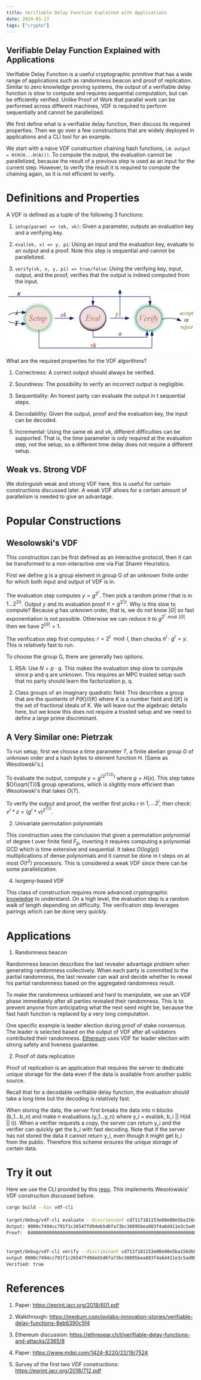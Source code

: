 ```yaml
---
title: Verifiable Delay Function Explained with Applications
date: 2024-01-17
tags: ["crypto"]
---
```


## Verifiable Delay Function Explained with Applications

Verifiable Delay Function is a useful cryptographic primitive that has a wide range of applications such as randomness beacon and proof of replication. Similar to zero knowledge proving systems, the output of a verifiable delay function is slow to compute and requires sequential computation, but can be efficiently verified. Unlike Proof of Work that parallel work can be performed across different machines, VDF is required to perform sequentially and cannot be parallelized.

We first define what is a verifiable delay function, then discuss its required properties. Then we go over a few constructions that are widely deployed in applications and a CLI tool for an example.

We start with a naive VDF construction chaining hash functions, i.e. `output = H(H(H...H(A)))`. To compute the output, the evaluation cannot be parallelized, because the result of a previous step is used as an input for the current step. However, to verify the result it is required to compute the chaining again, so it is not efficient to verify.

# Definitions and Properties

A VDF is defined as a tuple of the following 3 functions:  

1. `setup(param) => (ek, vk)`: Given a parameter, outputs an evaluation key and a verifying key. 

2. `eval(ek, x) => y, pi`: Using an input and the evaluation key, evaluate to an output and a proof. Note this step is sequential and cannot be parallelized. 

3. `verify(vk, x, y, pi) => true/false`: Using the verifying key, input, output, and the proof, verifies that the output is indeed computed from the input. 

![Algorithms for VDF](../images/2024-01-17-vdf.png)

What are the required properties for the VDF algorithms?

1. Correctness: A correct output should always be verified.

2. Soundness: The possibility to verify an incorrect output is negligible.

3. Sequentiality: An honest party can evaluate the output in t sequential steps.

4. Decodability: Given the output, proof and the evaluation key, the input can be decoded.

5. Incremental: Using the same ek and vk, different difficulties can be supported. That is, the time parameter is only required at the evaluation step, not the setup, so a different time delay does not require a different setup.

## Weak vs. Strong VDF

We distinguish weak and strong VDF here, this is useful for certain constructions discussed later. A weak VDF allows for a certain amount of parallelism is needed to give an advantage.

# Popular Constructions

## Wesolowski's VDF

This construction can be first defined as an interactive protocol, then it can be transformed to a non-interactive one via Fiat Shamir Heuristics. 

First we define $g$ is a group element in group G of an unknown finite order for which both input and output of VDF is in. 

The evaluation step computes $y = g^{2^t}$. Then pick a random prime $l$ that is in ${1...2^{2\lambda}}$. Output $y$ and its evaluation proof $\pi = g^{2^t/l}$. Why is this slow to compute? Because $g$ has unknown order, that is, we do not know $|G|$ so fast exponentiation is not possible. Otherwise we can reduce it to $g^{2^t \mod |G|}$ then we have $2^{|G|} = 1$.

The verification step first computes: $r = 2^t \mod l$, then checks $\pi^l \cdot g^r = y$. This is relatively fast to run. 

To choose the group G, there are generally two options. 

1. RSA: Use $N = p \cdot q$. This makes the evaluation step slow to compute since p and q are unknown. This requires an MPC trusted setup such that no party should learn the factorization p, q.  

2. Class groups of an imaginary quadratic field: This describes a group that are the quotients of $P(K)/I(K)$ where $K$ is a number field and $I(K)$ is the set of fractional ideals of K. We will leave out the algebraic details here, but we know this does not require a trusted setup and we need to define a large prime discriminant.

## A Very Similar one: Pietrzak

To run setup, first we choose a time parameter $T$, a finite abelian group $G$ of unknown order and a hash bytes to element function H. (Same as Wesolowski's.)

To evaluate the output, compute $y = g^(2^(T/2))$ where $g = H(x)$. This step takes $O(\sqrt{T})$ group operations, which is slightly more efficient than Wesolowski's that takes $O(T)$.

To verify the output and proof, the verifier first picks $r$ in ${1, ... 2^l}$, then check: $v^r * z = (g^r * v)^{2^{T/2}}$.

2. Univariate permutation polynomials

This construction uses the conclusion that given a permutation polynomial of degree t over finite field $F_p$, inverting it requires computing a polynomial GCD which is time extensive and sequential. It takes $O(log(p))$ multiplications of dense polynomials and it cannot be done in t steps on at most $O(t^2)$ processors. This is considered a weak VDF since there can be some parallelization.

4. Isogeny-based VDF

This class of construction requires more advanced cryptographic [knowledge](https://eprint.iacr.org/2019/166.pdf) to understand. On a high level, the evaluation step is a random walk of length depending on difficulty. The verification step leverages pairings which can be done very quickly.

# Applications

1. Randomness beacon

Randomness beacon describes the last revealer advantage problem when generating randomness collectively. When each party is committed to the partial randomness, the last revealer can wait and decide whether to reveal his partial randomness based on the aggregated randomness result.

To make the randomness unbiased and hard to manipulate, we use an VDF phase immediately after all parties revealed their randomness. This is to prevent anyone from anticipating what the next seed might be, because the fast hash function is replaced by a very long computation.

One specific example is leader election during proof of stake consensus. The leader is selected based on the output of VDF after all validators contributed their randomness. [Ethereum](https://ethresear.ch/t/minimal-vdf-randomness-beacon/3566) uses VDF for leader election with strong safety and liveness guarantee. 

2. Proof of data replication

Proof of replication is an application that requires the server to dedicate unique storage for the data even if the data is available from another public source. 

Recall that for a decodable verifiable delay function, the evaluation should take a long time but the decoding is relatively fast.

When storing the data, the server first  breaks the data into n blocks (b_1...b_n) and make n evaluations (y_1...y_n) where y_i = eval(ek, b_i || H(id || i)). When a verifier requests a copy, the server can return y_i and the verifier can quickly get the b_i with fast decoding. Note that if the server has not stored the data it cannot return y_i, even though it might get b_i from the public. Therefore this scheme ensures the unique storage of certain data.

# Try it out

Here we use the CLI provided by this [repo](https://github.com/MystenLabs/fastcrypto). This implements Wesolowskis' VDF construction discussed before.

```bash
cargo build --bin vdf-cli

target/debug/vdf-cli evaluate --discriminant cd711f181153e08e08e5ba156db0c4e9469de76f2bd6b64f068f5007918727f5eaa5f6a0e090f82682a4ebf87befdea8f1253265d700ee3ca6b0fdb2677c633c7f37b62f0e0c13b402def0ba9abaf15e4c53bfb6bda0c7a0cad4439864af3eb9af6d6c4b10286eb8ff5e2de5b009196bc60c3000fde8d4b89b7674e61bc2d23f --iterations 10
Output: 0000c7494cc791f1c26547fd9deb5d6fa73bc30895bea883f4a6d411e3c5ad004c80abb8dc3ddc0dd5311b74f7ade87eb219a80c9157bb8969b140e7cd2ea9c4330647e4afcdeb5d1c90596c009a31e4d81a11245a1957b21ae46f9e2b4ddcd7e4081001
Proof:  04000000000000000000000000000000000000000000000000000000000000000000000000000000000000000000000000000000000000000000000000000000000000000000000000000000000000000000000000000000000000000000000000000000


target/debug/vdf-cli verify --discriminant cd711f181153e08e08e5ba156db0c4e9469de76f2bd6b64f068f5007918727f5eaa5f6a0e090f82682a4ebf87befdea8f1253265d700ee3ca6b0fdb2677c633c7f37b62f0e0c13b402def0ba9abaf15e4c53bfb6bda0c7a0cad4439864af3eb9af6d6c4b10286eb8ff5e2de5b009196bc60c3000fde8d4b89b7674e61bc2d23f --iterations 10 --
output 0000c7494cc791f1c26547fd9deb5d6fa73bc30895bea883f4a6d411e3c5ad004c80abb8dc3ddc0dd5311b74f7ade87eb219a80c9157bb8969b140e7cd2ea9c4330647e4afcdeb5d1c90596c009a31e4d81a11245a1957b21ae46f9e2b4ddcd7e4081001 --proof 04000000000000000000000000000000000000000000000000000000000000000000000000000000000000000000000000000000000000000000000000000000000000000000000000000000000000000000000000000000000000000000000000000000
Verified: true
```

# References

1. Paper: https://eprint.iacr.org/2018/601.pdf

2. Walkthrough: https://medium.com/iovlabs-innovation-stories/verifiable-delay-functions-8eb6390c5f4

3. Ethereum discussion: https://ethresear.ch/t/verifiable-delay-functions-and-attacks/2365/8

4. Paper: https://www.mdpi.com/1424-8220/22/19/7524

5. Survey of the first two VDF constructions: https://eprint.iacr.org/2018/712.pdf